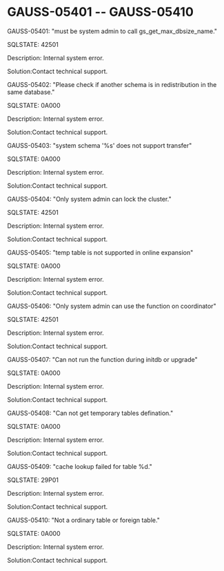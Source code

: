 # GAUSS-05401 -- GAUSS-05410<a name="EN-US_TOPIC_0302073154"></a>

GAUSS-05401: "must be system admin to call gs\_get\_max\_dbsize\_name."

SQLSTATE: 42501

Description: Internal system error.

Solution:Contact technical support.

GAUSS-05402: "Please check if another schema is in redistribution in the same database."

SQLSTATE: 0A000

Description: Internal system error.

Solution:Contact technical support.

GAUSS-05403: "system schema '%s' does not support transfer"

SQLSTATE: 0A000

Description: Internal system error.

Solution:Contact technical support.

GAUSS-05404: "Only system admin can lock the cluster."

SQLSTATE: 42501

Description: Internal system error.

Solution:Contact technical support.

GAUSS-05405: "temp table is not supported in online expansion"

SQLSTATE: 0A000

Description: Internal system error.

Solution:Contact technical support.

GAUSS-05406: "Only system admin can use the function on coordinator"

SQLSTATE: 42501

Description: Internal system error.

Solution:Contact technical support.

GAUSS-05407: "Can not run the function during initdb or upgrade"

SQLSTATE: 0A000

Description: Internal system error.

Solution:Contact technical support.

GAUSS-05408: "Can not get temporary tables defination."

SQLSTATE: 0A000

Description: Internal system error.

Solution:Contact technical support.

GAUSS-05409: "cache lookup failed for table %d."

SQLSTATE: 29P01

Description: Internal system error.

Solution:Contact technical support.

GAUSS-05410: "Not a ordinary table or foreign table."

SQLSTATE: 0A000

Description: Internal system error.

Solution:Contact technical support.

